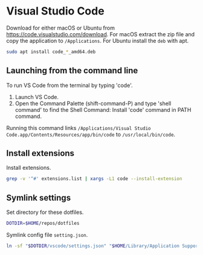 Visual Studio Code
==================

Download for either macOS or Ubuntu from https://code.visualstudio.com/download. For macOS extract the zip file and copy the application to `/Applications`. For Ubuntu install the `deb` with apt.

```bash
sudo apt install code_*_amd64.deb
```

Launching from the command line
-------------------------------

To run VS Code from the terminal by typing 'code'.

1. Launch VS Code.
2. Open the Command Palette (shift-command-P) and type 'shell command' to find the Shell Command: Install 'code' command in PATH command.

Running this command links `/Applications/Visual Studio Code.app/Contents/Resources/app/bin/code` to `/usr/local/bin/code`.

Install extensions
------------------

Install extensions.

```bash
grep -v '^#' extensions.list | xargs -L1 code --install-extension
```

Symlink settings
----------------

Set directory for these dotfiles.

```bash
DOTDIR=$HOME/repos/dotfiles
```

Symlink config file `setting.json`.

```bash
ln -sf "$DOTDIR/vscode/settings.json" "$HOME/Library/Application Support/Code/User/settings.json"
```
